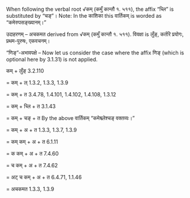 

When following the verbal root √कम् (कमुँ कान्तौ १. ५११), the affix “च्लि” is substituted by “चङ्”। Note: In the काशिका this वार्तिकम् is worded as “कमेरुपसङ्ख्यानम्।”


उदाहरणम् – अचकमत derived from √कम् (कमुँ कान्तौ १. ५११). विवक्षा is लुँङ्, कर्तरि प्रयोगः, प्रथम-पुरुषः, एकवचनम्।


“णिङ्”-अभावपक्षे – Now let us consider the case where the affix णिङ् (which is optional here by 3.1.31) is not applied.

कम् + लुँङ् 3.2.110

= कम् + ल् 1.3.2, 1.3.3, 1.3.9

= कम् + त 3.4.78, 1.4.101, 1.4.102, 1.4.108, 1.3.12

= कम् + च्लि + त 3.1.43

= कम् + चङ् + त By the above वार्तिकम् “कमेश्च्लेश्चङ् वक्तव्यः।”

= कम् + अ + त 1.3.3, 1.3.7, 1.3.9

= कम् कम् + अ + त 6.1.11

= क कम् + अ + त 7.4.60

= च कम् + अ + त 7.4.62

= अट् च कम् + अ + त 6.4.71, 1.1.46

= अचकमत 1.3.3, 1.3.9


